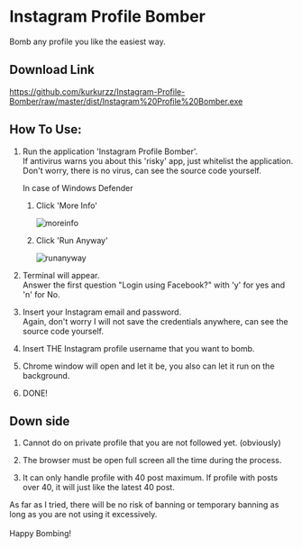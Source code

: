 # Instagram Profile Bomber
Bomb any profile you like the easiest way.

## Download Link
https://github.com/kurkurzz/Instagram-Profile-Bomber/raw/master/dist/Instagram%20Profile%20Bomber.exe

## How To Use:
1. Run the application 'Instagram Profile Bomber'. <br>
If antivirus warns you about this 'risky' app, just whitelist the application. Don't worry, there is no virus, can see the source code yourself.

    In case of Windows Defender
    1. Click 'More Info'

        ![moreinfo](https://user-images.githubusercontent.com/64152220/91061343-a6531b00-e65e-11ea-811a-1055e7ac300a.jpg)

    1. Click 'Run Anyway'

        ![runanyway](https://user-images.githubusercontent.com/64152220/91061765-c1be2600-e65e-11ea-8164-31ad413481fe.jpg)

1. Terminal will appear. <br>
Answer the first question "Login using Facebook?" with 'y' for yes and 'n' for No.

1. Insert your Instagram email and password. <br>
Again, don't worry I will not save the credentials anywhere, can see the source code yourself.

1. Insert THE Instagram profile username that you want to bomb.

1. Chrome window will open and let it be, you also can let it run on the background.

1. DONE!

## Down side
1. Cannot do on private profile that you are not followed yet. (obviously)

1. The browser must be open full screen all the time during the process.

1. It can only handle profile with 40 post maximum. If profile with posts over 40, it will just like the latest 40 post.

As far as I tried, there will be no risk of banning or temporary banning as long as you are not using it excessively.
<br>
<br>
Happy Bombing!

